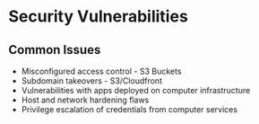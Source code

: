 # Security Vulnerabilities

## Common Issues

- Misconfigured access control - S3 Buckets
- Subdomain takeovers - S3/Cloudfront
- Vulnerabilities with apps deployed on computer infrastructure
- Host and network hardening flaws
- Privilege escalation of credentials from computer services

<!--
Security Group
-->
